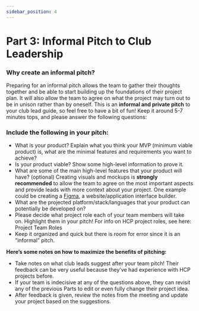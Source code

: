 ```yaml
---
sidebar_position: 4
---
```


# Part 3: Informal Pitch to Club Leadership

### Why create an informal pitch?
Preparing for an informal pitch allows the team to gather their thoughts together and be able to start building up the foundations of their project plan. It will also allow the team to agree on what the project may turn out to be in unison rather than by oneself. This is an **informal and private pitch** to your club lead guide, so feel free to have a bit of fun! Keep it around 5-7 minutes tops, and please answer the following questions:

### Include the following in your pitch:
- What is your product? Explain what you think your MVP (minimum viable product) is, what are the minimal features and requirements you want to achieve?
- Is your product viable? Show some high-level information to prove it.
- What are some of the main high-level features that your product will have?
(optional) Creating visuals and mockups is **strongly recommended** to allow the team to agree on the most important aspects and provide leads with more context about your project. One example could be creating a [Figma](http://figma.com/), a website/application interface builder.
- What are the projected platform/stack/languages that your product can potentially be developed on?
- Please decide what project role each of your team members will take on. Highlight them in your pitch! For info on HCP project roles, see here: Project Team Roles
- Keep it organized and quick but there is room for error since it is an “informal” pitch.

**Here’s some notes on how to maximize the benefits of pitching:**
- Take notes on what club leads suggest after your team pitch! Their feedback can be very useful because they’ve had experience with HCP projects before.
- If your team is indecisive at any of the questions above, they can revisit any of the previous Parts to edit or even fully change their project idea.
- After feedback is given, review the notes from the meeting and update your project based on the suggestions.
